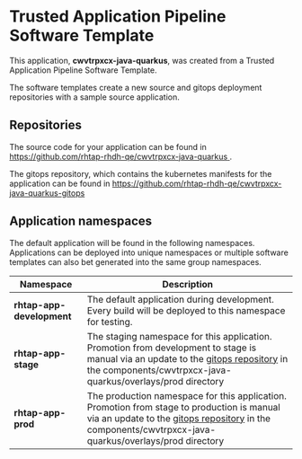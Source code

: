 # Trusted Application Pipeline Software Template

This application, **cwvtrpxcx-java-quarkus**, was created from a Trusted Application Pipeline Software Template.

The software templates create a new source and gitops deployment repositories with a sample source application. 

## Repositories

The source code for your application can be found in [https://github.com/rhtap-rhdh-qe/cwvtrpxcx-java-quarkus ](https://github.com/rhtap-rhdh-qe/cwvtrpxcx-java-quarkus ).
 
The gitops repository, which contains the kubernetes manifests for the application can be found in 
[https://github.com/rhtap-rhdh-qe/cwvtrpxcx-java-quarkus-gitops ](https://github.com/rhtap-rhdh-qe/cwvtrpxcx-java-quarkus-gitops ) 

## Application namespaces 

The default application will be found in the following namespaces. Applications can be deployed into unique namespaces or multiple software templates can also bet generated into the same group namespaces.  

|  Namespace   |  Description   |  
| -------- | -------- |   
| **rhtap-app-development** | The default application during development. Every build will be deployed to this namespace for testing. | 
| **rhtap-app-stage** | The staging namespace for this application. Promotion from development to stage is manual via an update to the [gitops repository](https://github.com/rhtap-rhdh-qe/cwvtrpxcx-java-quarkus-gitops ) in the components/cwvtrpxcx-java-quarkus/overlays/prod directory |  
| **rhtap-app-prod** | The production namespace for this application. Promotion from stage to production is manual via an update to the [gitops repository](https://github.com/rhtap-rhdh-qe/cwvtrpxcx-java-quarkus-gitops ) in the components/cwvtrpxcx-java-quarkus/overlays/prod directory | 